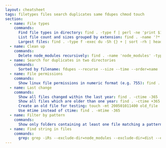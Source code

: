 ```yaml
---
layout: cheatsheet
tags: filetypes files search duplicates same fdupes chmod touch
section:
  - name: File types
    commands:
      Find file types in directory: find . -type f | perl -ne 'print $1 if m/\.([^.\/]+)$/' | sort -ub
      List file count and sizes grouped by extension: find . -name '?*.*' -type f -print0 | perl -0ne 'if (@s = stat$_){ ($ext = $_) =~ s/.*\.//s; $s{$ext} += $s[12]; $n{$ext}++; } END { for (sort{$s{$a} <=> $s{$b}} keys %s) { printf "%15d %6d %s\n",  $s{$_}<<9, $n{$_}, $_; } }' | numfmt --to=iec-i --suffix=B
      Largest files: find . -type f -exec du -Sh {} + | sort -rh | head -n 10
  - name: Clean up
    commands:
      Delete node_modules recursively: find . -name 'node_modules' -type d -prune -exec rm -rf '{}' +
  - name: Search for duplicates in two directories
    commands:
      Sorted by filename: fdupes --recurse --size --time --order=name ./folder1/ ./folder2/ > fdupes-sort-by-name.txt
  - name: File permissions
    commands:
      Show linux file permissions in numeric format (e.g. 755): find . -maxdepth 1 -printf "%m %f\n"
  - name: Last change
    commands:
      Show all files changed within the last year: find . -ctime -365
      Show all files which are older than one year: find . -ctime +365
      Create an old file for testing: touch -mt 200501011400 old_file
      Use mtime instead of ctime: find . -mtime -365
  - name: Filter by pattern
    commands:
      Show only folders containing at least one file matching a pattern: find . -iname "dsc_*" -printf "%h\n" | sort -u
  - name: Find string in files
    commands:
      grep: grep -iRs --exclude-dir=node_modules --exclude-dir=dist --exclude-dir=build --exclude-dir=.git --exclude=package-lock.json "string" .
---
```

